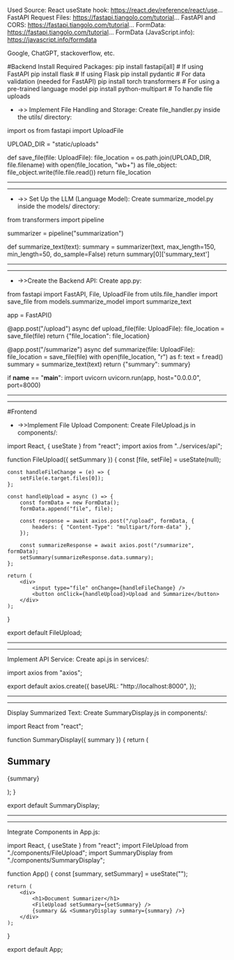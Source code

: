 Used Source:
React useState hook: https://react.dev/reference/react/use...
FastAPI Request Files: https://fastapi.tiangolo.com/tutorial...
FastAPI and CORS: https://fastapi.tiangolo.com/tutorial...
FormData: https://fastapi.tiangolo.com/tutorial...
FormData (JavaScript.info): https://javascript.info/formdata


Google, ChatGPT, stackoverflow, etc.





#Backend
Install Required Packages:
pip install fastapi[all]  # If using FastAPI
pip install flask  # If using Flask
pip install pydantic  # For data validation (needed for FastAPI)
pip install torch transformers  # For using a pre-trained language model
pip install python-multipart  # To handle file uploads

 * ->> Implement File Handling and Storage:
Create file_handler.py inside the utils/ directory:

import os
from fastapi import UploadFile

UPLOAD_DIR = "static/uploads"

def save_file(file: UploadFile):
    file_location = os.path.join(UPLOAD_DIR, file.filename)
    with open(file_location, "wb+") as file_object:
        file_object.write(file.file.read())
    return file_location




-------------------------------------------------------------------------------------
-----------------------------------------------------------------------------------

  * ->> Set Up the LLM (Language Model):
Create summarize_model.py inside the models/ directory:

from transformers import pipeline

summarizer = pipeline("summarization")

def summarize_text(text):
    summary = summarizer(text, max_length=150, min_length=50, do_sample=False)
    return summary[0]['summary_text']




------------------------------------------------------------------------------------------------------------
---------------------------------------------------------------------------------------------------------


* ->>Create the Backend API:
Create app.py:

from fastapi import FastAPI, File, UploadFile
from utils.file_handler import save_file
from models.summarize_model import summarize_text

app = FastAPI()

@app.post("/upload")
async def upload_file(file: UploadFile):
    file_location = save_file(file)
    return {"file_location": file_location}

@app.post("/summarize")
async def summarize(file: UploadFile):
    file_location = save_file(file)
    with open(file_location, "r") as f:
        text = f.read()
    summary = summarize_text(text)
    return {"summary": summary}

if __name__ == "__main__":
    import uvicorn
    uvicorn.run(app, host="0.0.0.0", port=8000)


--------------------------------------------------------------------------------------------------
-------------------------------------------------------------------------------------------
    

#Frontend

* ->>Implement File Upload Component:
Create FileUpload.js in components/:

import React, { useState } from "react";
import axios from "../services/api";

function FileUpload({ setSummary }) {
    const [file, setFile] = useState(null);

    const handleFileChange = (e) => {
        setFile(e.target.files[0]);
    };

    const handleUpload = async () => {
        const formData = new FormData();
        formData.append("file", file);

        const response = await axios.post("/upload", formData, {
            headers: { "Content-Type": "multipart/form-data" },
        });

        const summarizeResponse = await axios.post("/summarize", formData);
        setSummary(summarizeResponse.data.summary);
    };

    return (
        <div>
            <input type="file" onChange={handleFileChange} />
            <button onClick={handleUpload}>Upload and Summarize</button>
        </div>
    );
}

export default FileUpload;

----------------------------------------------------------------------
-------------------------------------------------------------------


Implement API Service:
Create api.js in services/:


import axios from "axios";

export default axios.create({
    baseURL: "http://localhost:8000",
});


----------------------------------------------------------------------------------
----------------------------------------------------------------------------


Display Summarized Text:
Create SummaryDisplay.js in components/:

import React from "react";

function SummaryDisplay({ summary }) {
    return (
        <div>
            <h2>Summary</h2>
            <p>{summary}</p>
        </div>
    );
}

export default SummaryDisplay;


------------------------------------------------------------------------------------------------------
-----------------------------------------------------------------------------------------------------

Integrate Components in App.js:


import React, { useState } from "react";
import FileUpload from "./components/FileUpload";
import SummaryDisplay from "./components/SummaryDisplay";

function App() {
    const [summary, setSummary] = useState("");

    return (
        <div>
            <h1>Document Summarizer</h1>
            <FileUpload setSummary={setSummary} />
            {summary && <SummaryDisplay summary={summary} />}
        </div>
    );
}

export default App;
